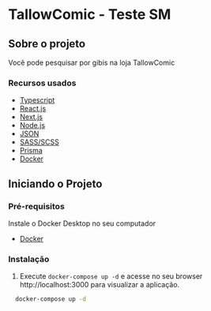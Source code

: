 # TallowComic - Teste SM

## Sobre o projeto

Você pode pesquisar por gibis na loja TallowComic

### Recursos usados

* [Typescript](https://www.typescriptlang.org/)
* [React.js](https://pt-br.reactjs.org/)
* [Next.js](https://nextjs.org/)
* [Node.js](https://nodejs.org/en/)
* [JSON](https://www.json.org/json-en.html)
* [SASS/SCSS](https://sass-lang.com/documentation/syntax)
* [Prisma](https://www.prisma.io/)
* [Docker](https://www.docker.com/)

## Iniciando o Projeto

### Pré-requisitos

Instale o Docker Desktop no seu computador
* [Docker](https://www.docker.com/)

### Instalação

1. Execute ``` docker-compose up -d ``` e acesse no seu browser http://localhost:3000 para visualizar a aplicação.
  ```sh
    docker-compose up -d
